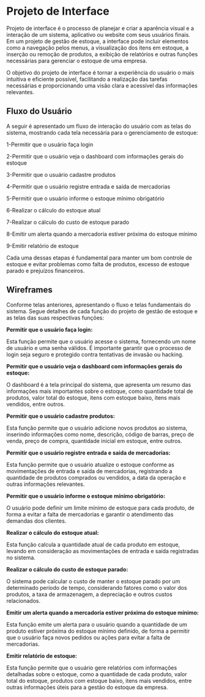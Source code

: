 
# Projeto de Interface

Projeto de interface é o processo de planejar e criar a aparência visual e a interação de um sistema, aplicativo ou website com seus usuários finais. Em um projeto de gestão de estoque, a interface pode incluir elementos como a navegação pelos menus, a visualização dos itens em estoque, a inserção ou remoção de produtos, a exibição de relatórios e outras funções necessárias para gerenciar o estoque de uma empresa. 

O objetivo do projeto de interface é tornar a experiência do usuário o mais intuitiva e eficiente possível, facilitando a realização das tarefas necessárias e proporcionando uma visão clara e acessível das informações relevantes.

## Fluxo do Usuário

A seguir é apresentado um fluxo de interação do usuário com as telas do sistema, mostrando cada tela necessária para o gerenciamento de estoque:

1-Permitir que o usuário faça login

2-Permitir que o usuário veja o dashboard com informações gerais do estoque

3-Permitir que o usuário cadastre produtos

4-Permitir que o usuário registre entrada e saída de mercadorias

5-Permitir que o usuário informe o estoque mínimo obrigatório

6-Realizar o cálculo do estoque atual

7-Realizar o cálculo do custo de estoque parado

8-Emitir um alerta quando a mercadoria estiver próxima do estoque mínimo

9-Emitir relatório de estoque

Cada uma dessas etapas é fundamental para manter um bom controle de estoque e evitar problemas como falta de produtos, excesso de estoque parado e prejuízos financeiros.


## Wireframes

Conforme telas anteriores, apresentando o fluxo e telas fundamentais do sistema. Segue detalhes de cada função do projeto de gestão de estoque e as telas das suas respectivas funções:

**Permitir que o usuário faça login:**

Esta função permite que o usuário acesse o sistema, fornecendo um nome de usuário e uma senha válidos. É importante garantir que o processo de login seja seguro e protegido contra tentativas de invasão ou hacking.

**Permitir que o usuário veja o dashboard com informações gerais do estoque:** 

O dashboard é a tela principal do sistema, que apresenta um resumo das informações mais importantes sobre o estoque, como quantidade total de produtos, valor total do estoque, itens com estoque baixo, itens mais vendidos, entre outros.

**Permitir que o usuário cadastre produtos:** 

Esta função permite que o usuário adicione novos produtos ao sistema, inserindo informações como nome, descrição, código de barras, preço de venda, preço de compra, quantidade inicial em estoque, entre outros.

**Permitir que o usuário registre entrada e saída de mercadorias:** 

Esta função permite que o usuário atualize o estoque conforme as movimentações de entrada e saída de mercadorias, registrando a quantidade de produtos comprados ou vendidos, a data da operação e outras informações relevantes.

**Permitir que o usuário informe o estoque mínimo obrigatório:** 

O usuário pode definir um limite mínimo de estoque para cada produto, de forma a evitar a falta de mercadorias e garantir o atendimento das demandas dos clientes.

**Realizar o cálculo do estoque atual:** 

Esta função calcula a quantidade atual de cada produto em estoque, levando em consideração as movimentações de entrada e saída registradas no sistema.

**Realizar o cálculo do custo de estoque parado:** 

O sistema pode calcular o custo de manter o estoque parado por um determinado período de tempo, considerando fatores como o valor dos produtos, a taxa de armazenagem, a depreciação e outros custos relacionados.

**Emitir um alerta quando a mercadoria estiver próxima do estoque mínimo:** 

Esta função emite um alerta para o usuário quando a quantidade de um produto estiver próxima do estoque mínimo definido, de forma a permitir que o usuário faça novos pedidos ou ações para evitar a falta de mercadorias.

**Emitir relatório de estoque:** 

Esta função permite que o usuário gere relatórios com informações detalhadas sobre o estoque, como a quantidade de cada produto, valor total do estoque, produtos com estoque baixo, itens mais vendidos, entre outras informações úteis para a gestão do estoque da empresa.
